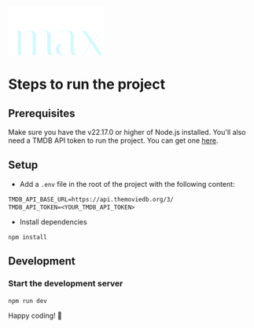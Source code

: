 ![TMDB Catalogue](/src/assets/logo.svg)

# Steps to run the project

## Prerequisites

Make sure you have the v22.17.0 or higher of Node.js installed.
You'll also need a TMDB API token to run the project. You can get one [here](https://www.themoviedb.org/settings/api).

## Setup

- Add a `.env` file in the root of the project with the following content:

```
TMDB_API_BASE_URL=https://api.themoviedb.org/3/
TMDB_API_TOKEN=<YOUR_TMDB_API_TOKEN>
```

- Install dependencies

```
npm install

```

## Development

### Start the development server

```
npm run dev

```

Happy coding! 🎉
